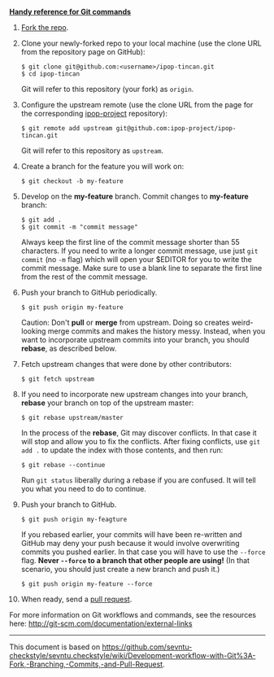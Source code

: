 [**Handy reference for Git commands**](http://gitref.org/index.html)

1.  [Fork the repo](http://help.github.com/fork-a-repo/).

2.  Clone your newly-forked repo to your local machine (use the clone
    URL from the repository page on GitHub):

        $ git clone git@github.com:<username>/ipop-tincan.git
        $ cd ipop-tincan

    Git will refer to this repository (your fork) as `origin`.

3.  Configure the upstream remote (use the clone URL from the page
    for the corresponding
    [ipop-project](https://github.com/ipop-project/) repository):

        $ git remote add upstream git@github.com:ipop-project/ipop-tincan.git

    Git will refer to this repository as `upstream`.

4.  Create a branch for the feature you will work on:

        $ git checkout -b my-feature

5.  Develop on the **my-feature** branch. Commit changes to **my-feature**
    branch:

        $ git add .
        $ git commit -m "commit message"

    Always keep the first line of the commit message shorter than 55
    characters. If you need to write a longer commit message, use just `git
    commit` (no `-m` flag) which will open your $EDITOR for you to write the
    commit message. Make sure to use a blank line to separate the first line
    from the rest of the commit message.

6.  Push your branch to GitHub periodically.

        $ git push origin my-feature

    Caution: Don't **pull** or **merge** from upstream. Doing so creates
    weird-looking merge commits and makes the history messy. Instead,
    when you want to incorporate upstream commits into your branch, you
    should **rebase**, as described below.

7.  Fetch upstream changes that were done by other contributors:

        $ git fetch upstream

8.  If you need to incorporate new upstream changes into your branch,
    **rebase** your branch on top of the upstream master:

        $ git rebase upstream/master

    In the process of the **rebase**, Git may discover conflicts. In
    that case it will stop and allow you to fix the conflicts. After
    fixing conflicts, use `git add .` to update the index with those
    contents, and then run:

        $ git rebase --continue

    Run `git status` liberally during a rebase if you are confused. It
    will tell you what you need to do to continue.

9.  Push your branch to GitHub.

        $ git push origin my-feagture

    If you rebased earlier, your commits will have been re-written and
    GitHub may deny your push because it would involve overwriting
    commits you pushed earlier. In that case you will have to use the
    `--force` flag.  **Never `--force` to a branch that other people are
    using!** (In that scenario, you should just create a new branch and
    push it.)

        $ git push origin my-feature --force

10. When ready, send a [pull
    request](http://help.github.com/send-pull-requests/).

For more information on Git workflows and commands, see the resources
here: <http://git-scm.com/documentation/external-links>

* * *

This document is based on
<https://github.com/sevntu-checkstyle/sevntu.checkstyle/wiki/Development-workflow-with-Git%3A-Fork,-Branching,-Commits,-and-Pull-Request>.
